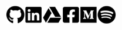 <p align="center">
	<a href="https://github.com/DerekRoberts"><img src=".images/github.svg" alt="GitHub" height="50" target="_blank"></a>
	<a href="https://www.linkedin.com/in/derekroberts/"><img src=".images/linkedin.svg" alt="LinkedIn" height="50" target="_blank"></a>
	<a href="https://docs.google.com/document/d/1n7aJWhlX8gQZX0L8HEi4P_iazfXE7WUVNmDLM-8vIN8"><img src=".images/drive.svg" alt="Resume" height="50" target="_blank"></a>
  <a href="https://www.facebook.com/DerekTARoberts/"><img src=".images/facebook.svg" alt="Facebook" height="50" target="_blank"></a>
  <a href="https://derek-roberts.medium.com/"><img src=".images/medium.svg" alt="Medium" height="50" target="_blank"></a>
  <a href="https://open.spotify.com/user/drektech"><img src=".images/spotify.svg" alt="Spotify" height="50" target="_blank"></a>
</p>
